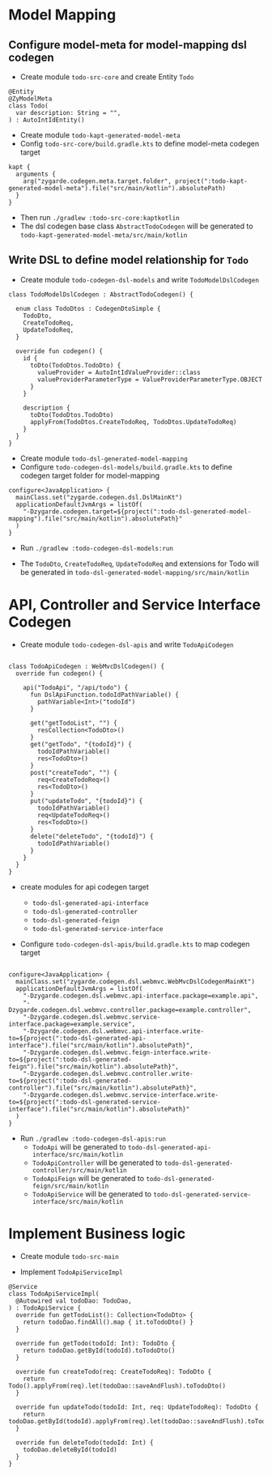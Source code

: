 
# Model Mapping

## Configure model-meta for model-mapping dsl codegen

* Create module `todo-src-core` and create Entity `Todo` 

```
@Entity
@ZyModelMeta
class Todo(
  var description: String = "",
) : AutoIntIdEntity()
```

* Create module `todo-kapt-generated-model-meta` 
* Config `todo-src-core/build.gradle.kts` to define model-meta codegen target
```
kapt {
  arguments {
    arg("zygarde.codegen.meta.target.folder", project(":todo-kapt-generated-model-meta").file("src/main/kotlin").absolutePath)
  }
}
```

* Then run `./gradlew :todo-src-core:kaptkotlin`
* The dsl codegen base class `AbstractTodoCodegen` will be generated to `todo-kapt-generated-model-meta/src/main/kotlin`

## Write DSL to define model relationship for `Todo`

* Create module `todo-codegen-dsl-models` and write `TodoModelDslCodegen`

```
class TodoModelDslCodegen : AbstractTodoCodegen() {

  enum class TodoDtos : CodegenDtoSimple {
    TodoDto,
    CreateTodoReq,
    UpdateTodoReq,
  }

  override fun codegen() {
    id {
      toDto(TodoDtos.TodoDto) {
        valueProvider = AutoIntIdValueProvider::class
        valueProviderParameterType = ValueProviderParameterType.OBJECT
      }
    }

    description {
      toDto(TodoDtos.TodoDto)
      applyFrom(TodoDtos.CreateTodoReq, TodoDtos.UpdateTodoReq)
    }
  }
}

```

* Create module `todo-dsl-generated-model-mapping`
* Configure `todo-codegen-dsl-models/build.gradle.kts` to define codegen target folder for model-mapping

```
configure<JavaApplication> {
  mainClass.set("zygarde.codegen.dsl.DslMainKt")
  applicationDefaultJvmArgs = listOf(
    "-Dzygarde.codegen.target=${project(":todo-dsl-generated-model-mapping").file("src/main/kotlin").absolutePath}"
  )
}
```

* Run `./gradlew :todo-codegen-dsl-models:run`

* The `TodoDto`, `CreateTodoReq`, `UpdateTodoReq` and extensions for Todo will be generated in `todo-dsl-generated-model-mapping/src/main/kotlin`


# API, Controller and Service Interface Codegen

* Create module `todo-codegen-dsl-apis` and write `TodoApiCodegen`

```

class TodoApiCodegen : WebMvcDslCodegen() {
  override fun codegen() {

    api("TodoApi", "/api/todo") {
      fun DslApiFunction.todoIdPathVariable() {
        pathVariable<Int>("todoId")
      }

      get("getTodoList", "") {
        resCollection<TodoDto>()
      }
      get("getTodo", "{todoId}") {
        todoIdPathVariable()
        res<TodoDto>()
      }
      post("createTodo", "") {
        req<CreateTodoReq>()
        res<TodoDto>()
      }
      put("updateTodo", "{todoId}") {
        todoIdPathVariable()
        req<UpdateTodoReq>()
        res<TodoDto>()
      }
      delete("deleteTodo", "{todoId}") {
        todoIdPathVariable()
      }
    }
  }
}

```
* create modules for api codegen target
    * `todo-dsl-generated-api-interface`
    * `todo-dsl-generated-controller`
    * `todo-dsl-generated-feign`
    * `todo-dsl-generated-service-interface`
    
* Configure `todo-codegen-dsl-apis/build.gradle.kts` to map codegen target

```

configure<JavaApplication> {
  mainClass.set("zygarde.codegen.dsl.webmvc.WebMvcDslCodegenMainKt")
  applicationDefaultJvmArgs = listOf(
    "-Dzygarde.codegen.dsl.webmvc.api-interface.package=example.api",
    "-Dzygarde.codegen.dsl.webmvc.controller.package=example.controller",
    "-Dzygarde.codegen.dsl.webmvc.service-interface.package=example.service",
    "-Dzygarde.codegen.dsl.webmvc.api-interface.write-to=${project(":todo-dsl-generated-api-interface").file("src/main/kotlin").absolutePath}",
    "-Dzygarde.codegen.dsl.webmvc.feign-interface.write-to=${project(":todo-dsl-generated-feign").file("src/main/kotlin").absolutePath}",
    "-Dzygarde.codegen.dsl.webmvc.controller.write-to=${project(":todo-dsl-generated-controller").file("src/main/kotlin").absolutePath}",
    "-Dzygarde.codegen.dsl.webmvc.service-interface.write-to=${project(":todo-dsl-generated-service-interface").file("src/main/kotlin").absolutePath}"
  )
}

```

* Run `./gradlew :todo-codegen-dsl-apis:run` 
  * `TodoApi` will be generated to `todo-dsl-generated-api-interface/src/main/kotlin`
  * `TodoApiController` will be generated to `todo-dsl-generated-controller/src/main/kotlin`
  * `TodoApiFeign` will be generated to `todo-dsl-generated-feign/src/main/kotlin`
  * `TodoApiService` will be generated to `todo-dsl-generated-service-interface/src/main/kotlin`
  
  
# Implement Business logic

* Create module `todo-src-main`

* Implement `TodoApiServiceImpl`

```
@Service
class TodoApiServiceImpl(
  @Autowired val todoDao: TodoDao,
) : TodoApiService {
  override fun getTodoList(): Collection<TodoDto> {
    return todoDao.findAll().map { it.toTodoDto() }
  }

  override fun getTodo(todoId: Int): TodoDto {
    return todoDao.getById(todoId).toTodoDto()
  }

  override fun createTodo(req: CreateTodoReq): TodoDto {
    return Todo().applyFrom(req).let(todoDao::saveAndFlush).toTodoDto()
  }

  override fun updateTodo(todoId: Int, req: UpdateTodoReq): TodoDto {
    return todoDao.getById(todoId).applyFrom(req).let(todoDao::saveAndFlush).toTodoDto()
  }

  override fun deleteTodo(todoId: Int) {
    todoDao.deleteById(todoId)
  }
}
```
